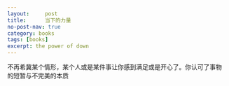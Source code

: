 ```yaml
---
layout:     post
title:      当下的力量
no-post-nav: true
category: books
tags: [books]
excerpt: the power of down
---
```

<p>不再希冀某个情形，某个人或是某件事让你感到满足或是开心了。你认可了事物
的短暂与不完美的本质</p>

